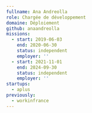 ```yaml
---
fullname: Ana Andreolla
role: Chargée de développement
domaine: Déploiement
github: anaandreolla
missions:
  - start: 2019-06-03
    end: 2020-06-30
    status: independent
    employer: ''
  - start: 2021-11-01
    end: 2024-09-30
    status: independent
    employer: ''
startups:
  - aplus
previously:
  - workinfrance
---
```


